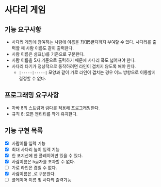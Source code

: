 # 사다리 게임

## 기능 요구사항

- 사다리 게임에 참여하는 사람에 이름을 최대5글자까지 부여할 수 있다. 사다리를 출력할 때 사람 이름도 같이 출력한다.
- 사람 이름은 쉼표(,)를 기준으로 구분한다.
- 사람 이름을 5자 기준으로 출력하기 때문에 사다리 폭도 넓어져야 한다.
- 사다리 타기가 정상적으로 동작하려면 라인이 겹치지 않도록 해야 한다.
    - ``|-----|-----|`` 모양과 같이 가로 라인이 겹치는 경우 어느 방향으로 이동할지 결정할 수 없다.

## 프로그래밍 요구사항

- 자바 8의 스트림과 람다를 적용해 프로그래밍한다.
- 규칙 6: 모든 엔티티를 작게 유지한다.

## 기능 구현 목록

- [X] 사람이름 입력 기능
- [X] 최대 사다리 높이 입력 기능
- [X] 한 포지션에 한 플레이어만 있을 수 있다.
- [X] 사람이름은 5글자를 초과할 수 없다.
- [ ] 가로 라인은 겹칠 수 없다.
- [X] 사람이름은 ,로 구분한다.
- [ ] 플레이어 이름 및 사다리 출력기능  